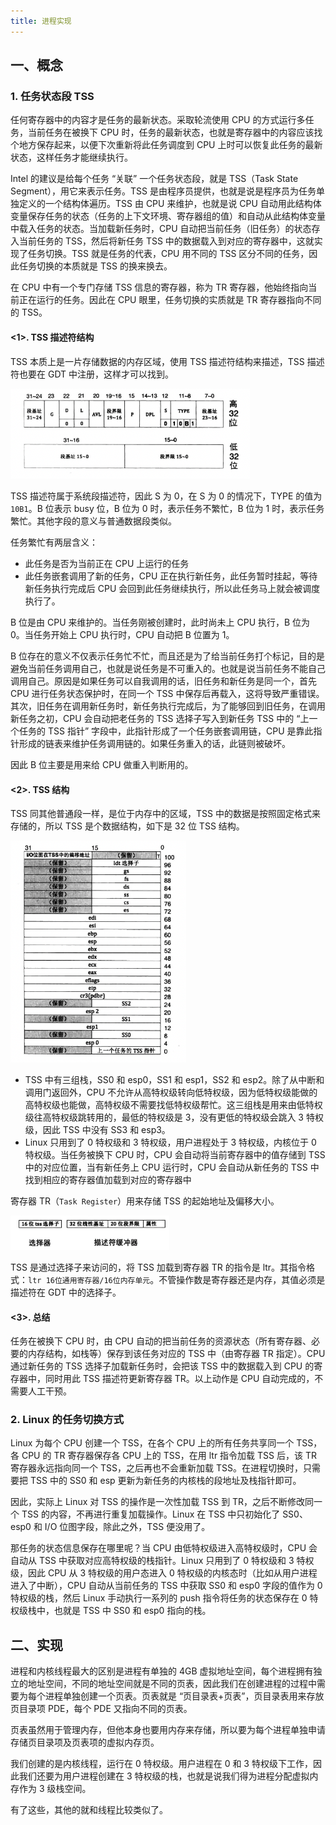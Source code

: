 ```yaml
---
title: 进程实现
---
```


## 一、概念

### 1. 任务状态段 TSS

任何寄存器中的内容才是任务的最新状态。采取轮流使用 CPU 的方式运行多任务，当前任务在被换下 CPU 时，任务的最新状态，也就是寄存器中的内容应该找个地方保存起来，以便下次重新将此任务调度到 CPU 上时可以恢复此任务的最新状态，这样任务才能继续执行。

Intel 的建议是给每个任务 “关联” 一个任务状态段，就是 TSS（Task State Segment），用它来表示任务。TSS 是由程序员提供，也就是说是程序员为任务单独定义的一个结构体遍历。TSS 由 CPU 来维护，也就是说 CPU 自动用此结构体变量保存任务的状态（任务的上下文环境、寄存器组的值）和自动从此结构体变量中载入任务的状态。当加载新任务时，CPU 自动把当前任务（旧任务）的状态存入当前任务的 TSS，然后将新任务 TSS 中的数据载入到对应的寄存器中，这就实现了任务切换。TSS 就是任务的代表，CPU 用不同的 TSS 区分不同的任务，因此任务切换的本质就是 TSS 的换来换去。

在 CPU 中有一个专门存储 TSS 信息的寄存器，称为 TR 寄存器，他始终指向当前正在运行的任务。因此在 CPU 眼里，任务切换的实质就是 TR 寄存器指向不同的 TSS。

#### <1>. TSS 描述符结构

TSS 本质上是一片存储数据的内存区域，使用 TSS 描述符结构来描述，TSS 描述符也要在 GDT 中注册，这样才可以找到。

<img src="./image/TSS描述符格式.png" style="zoom:53%;" />

TSS 描述符属于系统段描述符，因此 S 为 0，在 S 为 0 的情况下，TYPE 的值为 `10B1`。B 位表示 busy 位，B 位为 0 时，表示任务不繁忙，B 位为 1 时，表示任务繁忙。其他字段的意义与普通数据段类似。

任务繁忙有两层含义：

- 此任务是否为当前正在 CPU 上运行的任务
- 此任务嵌套调用了新的任务，CPU 正在执行新任务，此任务暂时挂起，等待新任务执行完成后 CPU 会回到此任务继续执行，所以此任务马上就会被调度执行了。

B 位是由 CPU 来维护的。当任务刚被创建时，此时尚未上 CPU 执行，B 位为 0。当任务开始上 CPU 执行时，CPU 自动把 B 位置为 1。

B 位存在的意义不仅表示任务忙不忙，而且还是为了给当前任务打个标记，目的是避免当前任务调用自己，也就是说任务是不可重入的。也就是说当前任务不能自己调用自己。原因是如果任务可以自我调用的话，旧任务和新任务是同一个，首先 CPU 进行任务状态保护时，在同一个 TSS 中保存后再载入，这将导致严重错误。其次，旧任务在调用新任务时，新任务执行完成后，为了能够回到旧任务，在调用新任务之初，CPU 会自动把老任务的 TSS 选择子写入到新任务 TSS 中的 “上一个任务的 TSS 指针” 字段中，此指针形成了一个任务嵌套调用链，CPU 是靠此指针形成的链表来维护任务调用链的。如果任务重入的话，此链则被破坏。

因此 B 位主要是用来给 CPU 做重入判断用的。

#### <2>. TSS 结构

TSS 同其他普通段一样，是位于内存中的区域，TSS 中的数据是按照固定格式来存储的，所以 TSS 是个数据结构，如下是 32 位 TSS 结构。

<img src="./image/32位TSS结构.png" style="zoom:57%;" />

- TSS 中有三组栈，SS0 和 esp0，SS1 和 esp1，SS2 和 esp2。除了从中断和调用门返回外，CPU 不允许从高特权级转向低特权级，因为低特权级能做的高特权级也能做，高特权级不需要找低特权级帮忙。这三组栈是用来由低特权级往高特权级跳转用的，最低的特权级是 3，没有更低的特权级会跳入 3 特权级，因此 TSS 中没有 SS3 和 esp3。
- Linux 只用到了 0 特权级和 3 特权级，用户进程处于 3 特权级，内核位于 0 特权级。当任务被换下 CPU 时，CPU 会自动将当前寄存器中的值存储到 TSS 中的对应位置，当有新任务上 CPU 运行时，CPU 会自动从新任务的 TSS 中找到相应的寄存器值加载到对应的寄存器中

寄存器 TR（`Task Register`）用来存储 TSS 的起始地址及偏移大小。

<img src="./image/TR寄存器.png" style="zoom:50%;" />

TSS 是通过选择子来访问的，将 TSS 加载到寄存器 TR 的指令是 ltr。其指令格式：` ltr 16位通用寄存器/16位内存单元 `。不管操作数是寄存器还是内存，其值必须是描述符在 GDT 中的选择子。

#### <3>. 总结

任务在被换下 CPU 时，由 CPU 自动的把当前任务的资源状态（所有寄存器、必要的内存结构，如栈等）保存到该任务对应的 TSS 中（由寄存器 TR 指定）。CPU 通过新任务的 TSS 选择子加载新任务时，会把该 TSS 中的数据载入到 CPU 的寄存器中，同时用此 TSS 描述符更新寄存器 TR。以上动作是 CPU 自动完成的，不需要人工干预。

### 2. Linux 的任务切换方式

Linux 为每个 CPU 创建一个 TSS，在各个 CPU 上的所有任务共享同一个 TSS，各 CPU 的 TR 寄存器保存各 CPU 上的 TSS，在用 ltr 指令加载 TSS 后，该 TR 寄存器永远指向同一个 TSS，之后再也不会重新加载 TSS。在进程切换时，只需要把 TSS 中的 SS0 和 esp 更新为新任务的内核栈的段地址及栈指针即可。

因此，实际上 Linux 对 TSS 的操作是一次性加载 TSS 到 TR，之后不断修改同一个 TSS 的内容，不再进行重复加载操作。Linux 在 TSS 中只初始化了 SS0、esp0 和 I/O 位图字段，除此之外，TSS 便没用了。

那任务的状态信息保存在哪里呢？当 CPU 由低特权级进入高特权级时，CPU 会自动从 TSS 中获取对应高特权级的栈指针。Linux 只用到了 0 特权级和 3 特权级，因此 CPU 从 3 特权级的用户态进入 0 特权级的内核态时（比如从用户进程进入了中断），CPU 自动从当前任务的 TSS 中获取 SS0 和 esp0 字段的值作为 0 特权级的栈，然后 Linux 手动执行一系列的 push 指令将任务的状态保存在 0 特权级栈中，也就是 TSS 中 SS0 和 esp0 指向的栈。

## 二、实现

进程和内核线程最大的区别是进程有单独的 4GB 虚拟地址空间，每个进程拥有独立的地址空间，不同的地址空间就是不同的页表，因此我们在创建进程的过程中需要为每个进程单独创建一个页表。页表就是 “页目录表+页表”，页目录表用来存放页目录项 PDE，每个 PDE 又指向不同的页表。

页表虽然用于管理内存，但他本身也要用内存来存储，所以要为每个进程单独申请存储页目录项及页表项的虚拟内存页。

我们创建的是内核线程，运行在 0 特权级。用户进程在 0 和 3 特权级下工作，因此我们还要为用户进程创建在 3 特权级的栈，也就是说我们得为进程分配虚拟内存作为 3 级栈空间。

有了这些，其他的就和线程比较类似了。
